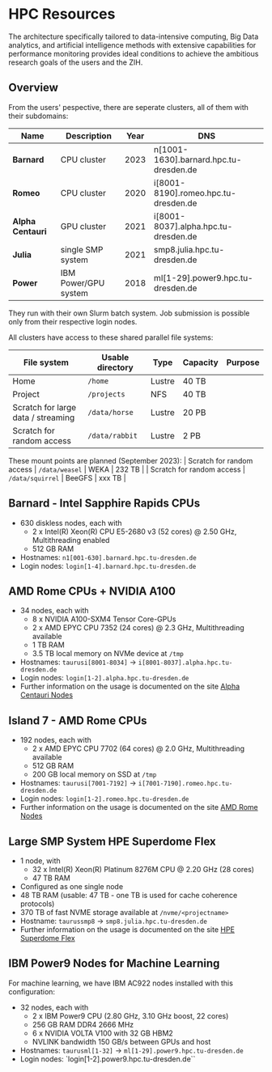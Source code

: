 # HPC Resources

The architecture specifically tailored to data-intensive computing, Big Data
analytics, and artificial intelligence methods with extensive capabilities
for performance monitoring provides ideal conditions to achieve the ambitious
research goals of the users and the ZIH.

## Overview

From the users' pespective, there are seperate clusters, all of them with their subdomains:

| Name | Description | Year| DNS |
| --- | --- | --- | --- |
| **Barnard** | CPU cluster |2023| n[1001-1630].barnard.hpc.tu-dresden.de |
| **Romeo** | CPU cluster |2020|i[8001-8190].romeo.hpc.tu-dresden.de |
| **Alpha Centauri** | GPU cluster |2021|i[8001-8037].alpha.hpc.tu-dresden.de |
| **Julia** | single SMP system |2021|smp8.julia.hpc.tu-dresden.de |
| **Power** | IBM Power/GPU system |2018|ml[1-29].power9.hpc.tu-dresden.de |

They run with their own Slurm batch system. Job submission is possible only from
their respective login nodes.

All clusters have access to these shared parallel file systems:

| File system | Usable directory | Type | Capacity | Purpose |
| --- | --- | --- | --- | --- |
| Home | `/home` | Lustre | 40 TB |
| Project | `/projects` | NFS | 40 TB |
| Scratch for large data / streaming | `/data/horse` | Lustre | 20 PB |
| Scratch for random access | `/data/rabbit` | Lustre | 2 PB |

These mount points are planned (September 2023):
| Scratch for random access | `/data/weasel` | WEKA | 232 TB |
| Scratch for random access | `/data/squirrel` | BeeGFS | xxx TB |

## Barnard - Intel Sapphire Rapids CPUs

- 630 diskless nodes, each with
    - 2 x Intel(R) Xeon(R) CPU E5-2680 v3 (52 cores) @ 2.50 GHz, Multithreading enabled
    - 512 GB RAM
- Hostnames: `n1[001-630].barnard.hpc.tu-dresden.de`
- Login nodes: `login[1-4].barnard.hpc.tu-dresden.de`

## AMD Rome CPUs + NVIDIA A100

- 34 nodes, each with
    - 8 x NVIDIA A100-SXM4 Tensor Core-GPUs
    - 2 x AMD EPYC CPU 7352 (24 cores) @ 2.3 GHz, Multithreading available
    - 1 TB RAM
    - 3.5 TB local memory on NVMe device at `/tmp`
- Hostnames: `taurusi[8001-8034]`  -> `i[8001-8037].alpha.hpc.tu-dresden.de`
- Login nodes: `login[1-2].alpha.hpc.tu-dresden.de`
- Further information on the usage is documented on the site [Alpha Centauri Nodes](alpha_centauri.md)

## Island 7 - AMD Rome CPUs

- 192 nodes, each with
    - 2 x AMD EPYC CPU 7702 (64 cores) @ 2.0 GHz, Multithreading available
    - 512 GB RAM
    - 200 GB local memory on SSD at `/tmp`
- Hostnames: `taurusi[7001-7192]` -> `i[7001-7190].romeo.hpc.tu-dresden.de`
- Login nodes: `login[1-2].romeo.hpc.tu-dresden.de`
- Further information on the usage is documented on the site [AMD Rome Nodes](rome_nodes.md)

## Large SMP System HPE Superdome Flex

- 1 node, with
    - 32 x Intel(R) Xeon(R) Platinum 8276M CPU @ 2.20 GHz (28 cores)
    - 47 TB RAM
- Configured as one single node
- 48 TB RAM (usable: 47 TB - one TB is used for cache coherence protocols)
- 370 TB of fast NVME storage available at `/nvme/<projectname>`
- Hostname: `taurussmp8` -> `smp8.julia.hpc.tu-dresden.de`
- Further information on the usage is documented on the site [HPE Superdome Flex](sd_flex.md)

## IBM Power9 Nodes for Machine Learning

For machine learning, we have IBM AC922 nodes installed with this configuration:

- 32 nodes, each with
    - 2 x IBM Power9 CPU (2.80 GHz, 3.10 GHz boost, 22 cores)
    - 256 GB RAM DDR4 2666 MHz
    - 6 x NVIDIA VOLTA V100 with 32 GB HBM2
    - NVLINK bandwidth 150 GB/s between GPUs and host
- Hostnames: `taurusml[1-32]` -> `ml[1-29].power9.hpc.tu-dresden.de`
- Login nodes: `login[1-2].power9.hpc.tu-dresden.de``
